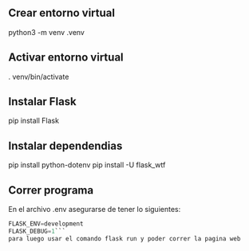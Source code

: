 ## Crear entorno virtual

python3 -m venv .venv

## Activar entorno virtual
. venv/bin/activate

## Instalar Flask
pip install Flask

## Instalar dependendias
pip install python-dotenv
pip install -U flask_wtf

## Correr programa
En el archivo .env asegurarse de tener lo siguientes:
```FLASK_APP=app.py
FLASK_ENV=development
FLASK_DEBUG=1```
para luego usar el comando flask run y poder correr la pagina web

